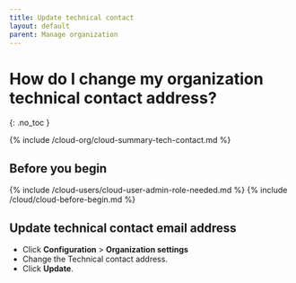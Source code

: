 ```yaml
---
title: Update technical contact
layout: default
parent: Manage organization
---
```


# How do I change my organization technical contact address?
{: .no_toc }

{% include /cloud-org/cloud-summary-tech-contact.md %}

## Before you begin

{% include /cloud-users/cloud-user-admin-role-needed.md %}
{% include /cloud/cloud-before-begin.md %}

## Update technical contact email address

* Click **Configuration** > **Organization settings**
* Change the Technical contact address.
* Click **Update**.
